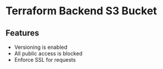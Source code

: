 # Terraform Backend S3 Bucket

## Features

- Versioning is enabled
- All public access is blocked
- Enforce SSL for requests

